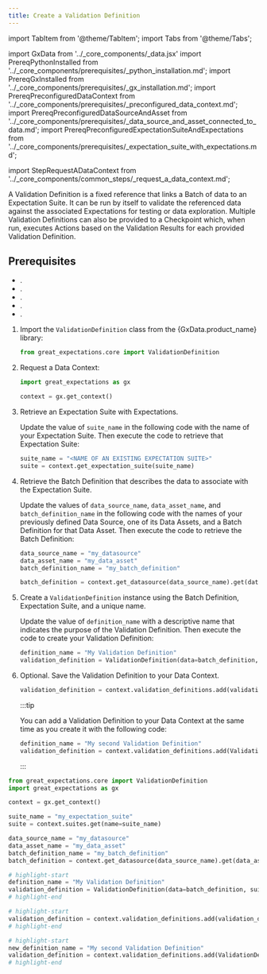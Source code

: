 ```yaml
---
title: Create a Validation Definition
---
```

import TabItem from '@theme/TabItem';
import Tabs from '@theme/Tabs';

import GxData from '../_core_components/_data.jsx'
import PrereqPythonInstalled from '../_core_components/prerequisites/_python_installation.md';
import PrereqGxInstalled from '../_core_components/prerequisites/_gx_installation.md';
import PrereqPreconfiguredDataContext from '../_core_components/prerequisites/_preconfigured_data_context.md';
import PrereqPreconfiguredDataSourceAndAsset from '../_core_components/prerequisites/_data_source_and_asset_connected_to_data.md';
import PrereqPreconfiguredExpectationSuiteAndExpectations from '../_core_components/prerequisites/_expectation_suite_with_expectations.md';

import StepRequestADataContext from '../_core_components/common_steps/_request_a_data_context.md';


A Validation Definition is a fixed reference that links a Batch of data to an Expectation Suite. It can be run by itself to validate the referenced data against the associated Expectations for testing or data exploration.  Multiple Validation Definitions can also be provided to a Checkpoint which, when run, executes Actions based on the Validation Results for each provided Validation Definition.

<h2>Prerequisites</h2>

- <PrereqPythonInstalled/>.
- <PrereqGxInstalled/>.
- <PrereqPreconfiguredDataContext/>.
- <PrereqPreconfiguredDataSourceAndAsset/>.
- <PrereqPreconfiguredExpectationSuiteAndExpectations/>.

<Tabs>

<TabItem value="procedure" label="Procedure">

1. Import the `ValidationDefinition` class from the {GxData.product_name} library:

   ```python title="Python"
   from great_expectations.core import ValidationDefinition
   ```

2. Request a Data Context:

   ```python title="Python"
   import great_expectations as gx
   
   context = gx.get_context()
   ```

3. Retrieve an Expectation Suite with Expectations.

   Update the value of `suite_name` in the following code with the name of your Expectation Suite.  Then execute the code to retrieve that Expectation Suite:

   ```python title="Python"
   suite_name = "<NAME OF AN EXISTING EXPECTATION SUITE>"
   suite = context.get_expectation_suite(suite_name)
   ```

4. Retrieve the Batch Definition that describes the data to associate with the Expectation Suite.

   Update the values of `data_source_name`, `data_asset_name`, and `batch_definition_name` in the following code with the names of your previously defined Data Source, one of its Data Assets, and a Batch Definition for that Data Asset.  Then execute the code to retrieve the Batch Definition:

   ```python title="Python"
   data_source_name = "my_datasource"
   data_asset_name = "my_data_asset"
   batch_definition_name = "my_batch_definition"

   batch_definition = context.get_datasource(data_source_name).get(data_asset_name).get(batch_definition_name)
   ```

5. Create a `ValidationDefinition` instance using the Batch Definition, Expectation Suite, and a unique name.

   Update the value of `definition_name` with a descriptive name that indicates the purpose of the Validation Definition.  Then execute the code to create your Validation Definition:

   ```python title="Python"
   definition_name = "My Validation Definition"
   validation_definition = ValidationDefinition(data=batch_definition, suite=suite, name=definition_name)
   ```

6. Optional. Save the Validation Definition to your Data Context.

   ```python title="Python"
   validation_definition = context.validation_definitions.add(validation_definition)
   ```

   :::tip

   You can add a Validation Definition to your Data Context at the same time as you create it with the following code:

   ```python title="Python"
   definition_name = "My second Validation Definition"
   validation_definition = context.validation_definitions.add(ValidationDefinition(data=batch_definition, suite=suite, name=definition_name)) 
   ```

   :::

</TabItem>

<TabItem value="sample_code" label="Sample code">

```python showLineNumbers title="Python"
from great_expectations.core import ValidationDefinition
import great_expectations as gx

context = gx.get_context()

suite_name = "my_expectation_suite"
suite = context.suites.get(name=suite_name)

data_source_name = "my_datasource"
data_asset_name = "my_data_asset"
batch_definition_name = "my_batch_definition"
batch_definition = context.get_datasource(data_source_name).get(data_asset_name).get(batch_definition_name)

# highlight-start
definition_name = "My Validation Definition"
validation_definition = ValidationDefinition(data=batch_definition, suite=suite, name=definition_name)
# highlight-end

# highlight-start
validation_definition = context.validation_definitions.add(validation_definition)
# highlight-end

# highlight-start
new_definition_name = "My second Validation Definition"
validation_definition = context.validation_definitions.add(ValidationDefinition(data=batch_definition, suite=suite, name=new_definition_name)) 
# highlight-end
```

</TabItem>

</Tabs>